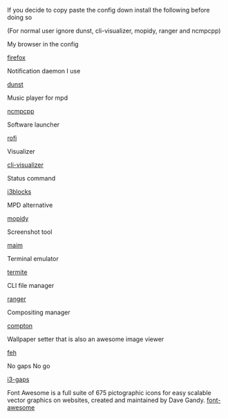If you decide to copy paste the config down install the following before doing so

(For normal user ignore dunst, cli-visualizer, mopidy, ranger and ncmpcpp)

My browser in the config

[firefox](https://www.mozilla.org/en-US/firefox/new/)

Notification daemon I use

[dunst](https://github.com/dunst-project/dunst)

Music player for mpd

[ncmpcpp](https://github.com/arybczak/ncmpcpp)

Software launcher

[rofi](https://davedavenport.github.io/rofi/)

Visualizer

[cli-visualizer](https://github.com/dpayne/cli-visualizer)

Status command

[i3blocks](https://github.com/vivien/i3blocks)

MPD alternative

[mopidy](https://www.mopidy.com/)

Screenshot tool

[maim](https://github.com/naelstrof/maim)

Terminal emulator

[termite](https://github.com/thestinger/termite/)

CLI file manager

[ranger](https://github.com/ranger/ranger)

Compositing manager

[compton](https://github.com/chjj/compton)

Wallpaper setter that is also an awesome image viewer

[feh](https://github.com/derf/feh)

No gaps No go

[i3-gaps](https://github.com/Airblader/i3)

Font Awesome is a full suite of 675 pictographic icons for easy scalable vector graphics on websites, created and maintained by Dave Gandy. 
[font-awesome](https://github.com/FortAwesome/Font-Awesome)
